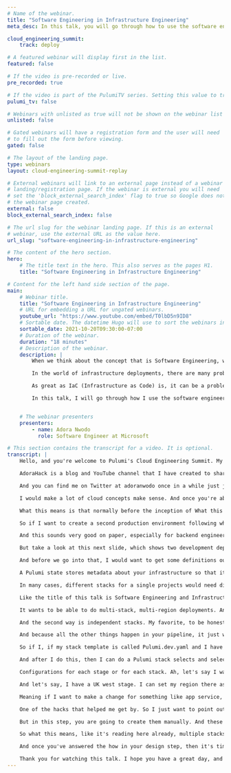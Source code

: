```yaml
---
# Name of the webinar.
title: "Software Engineering in Infrastructure Engineering"
meta_desc: In this talk, you will go through how to use the software engineering process to solve this infrastructure engineering problem.

cloud_engineering_summit:
    track: deploy

# A featured webinar will display first in the list.
featured: false

# If the video is pre-recorded or live.
pre_recorded: true

# If the video is part of the PulumiTV series. Setting this value to true will list the video in the "PulumiTV" section.
pulumi_tv: false

# Webinars with unlisted as true will not be shown on the webinar list
unlisted: false

# Gated webinars will have a registration form and the user will need
# to fill out the form before viewing.
gated: false

# The layout of the landing page.
type: webinars
layout: cloud-engineering-summit-replay

# External webinars will link to an external page instead of a webinar
# landing/registration page. If the webinar is external you will need
# set the 'block_external_search_index' flag to true so Google does not index
# the webinar page created.
external: false
block_external_search_index: false

# The url slug for the webinar landing page. If this is an external
# webinar, use the external URL as the value here.
url_slug: "software-engineering-in-infrastructure-engineering"

# The content of the hero section.
hero:
    # The title text in the hero. This also serves as the pages H1.
    title: "Software Engineering in Infrastructure Engineering"

# Content for the left hand side section of the page.
main:
    # Webinar title.
    title: "Software Engineering in Infrastructure Engineering"
    # URL for embedding a URL for ungated webinars.
    youtube_url: "https://www.youtube.com/embed/T0lbD5n9ID8"
    # Sortable date. The datetime Hugo will use to sort the webinars in date order.
    sortable_date: 2021-10-20T09:30:00-07:00
    # Duration of the webinar.
    duration: "18 minutes"
    # Description of the webinar.
    description: |
        When we think about the concept that is Software Engineering, we think about building well-designed software that solves the problems our customers face. The key takeaway here is that software engineers are problem solvers.

        In the world of infrastructure deployments, there are many problems that exist because of the software engineering problems we are trying to solve. Pretty ironic, right? We attempt to solve problems only to create more :). A major problem for a cloud service is having multiple instances of the service in multiple regions and maintaining high availability for users.

        As great as IaC (Infrastructure as Code) is, it can be a problem maintaining different configurations for different environments where each environment has multiple instances with varying configurations.

        In this talk, I will go through how I use the software engineering process in conjunction with pulumi stacks and state, to solve this infrastructure engineering problem.


    # The webinar presenters
    presenters:
        - name: Adora Nwodo
          role: Software Engineer at Microsoft

# This section contains the transcript for a video. It is optional.
transcript: |
    Hello, and you're welcome to Pulumi's Cloud Engineering Summit. My name is Adora, and I am very excited to be giving this talk to you today. The title of my talk is Software Engineering in Infrastructure Engineering, and in this talk, I'm going to be talking about how to solve any infrastructure engineering problem that exists by following the software engineering guidelines and principles. Well, before we get right into that, I will quickly introduce myself. My name is Adora and I am a software engineer, a Microsoft mixed reality, I am a content creator at AdoraHack.

    AdoraHack is a blog and YouTube channel that I have created to share about software engineering, share about tech. to share about software engineering, share about tech. I'm also the co-founder of unstack, which is a meetup where all our talks are tailored which is a meetup where all our talks are taliored more to workshops rather than regular talks, because we believe that people learn by doing. I'm also the vice president of the VRAR Association of Nigeria, which is a Nigerian chapter of the global VRARA. And I am here because I want to raise awareness for the And I am here because I want to raise awareness for the technology that is virtual reality, augmented reality, mixed reality in this part of the world.

    And you can find me on Twitter at adoranwodo once in a while just joking, sharing about tech, and sharing about other things that I find interesting. So before we jump right into this, I would want to quickly talk about the fact that this is a Cloud Engineering Summit. And I consider myself a cloud engineer. I wrote a book for beginner cloud engineers. So if you are somebody trying to get into cloud engineering, either as a beginner in tech or somebody trying to make a switch from one tech field to another, I wrote this book that I believe will help a lot of people find their footing.

    I would make a lot of cloud concepts make sense. And once you're able to understand the concepts that are talked about in this book, you will be, you will be ready to take on more complicated cloud concepts head on. This book is currently on pre-order for 20% off throughout this month of October, so feel free to get it. So now let's get right into the major of business of today. One of the major things that infrastructure as code solves for us when we are talking about, I see infrastructure as code infrastructure, automation is configuration drift.

    What this means is that normally before the inception of What this means is that normally before the inception of infrastructure as code, I would go to, if I have three environments, I would go to my development environment and I will start to provision resources on the portal manually. And as I provision, I would document all the steps and I do that for my staging, for my production environment. So initially, all these environments actually are similar, but as time passes, most times you find out that what happens is, if there is an error in production and it is an error that a quick infrastructure change can fix, somebody would go ahead- somebody on the team would go ahead to solve this problem. And that introduces another problem, which is the fact that it would go to the portal and change the- and make the infrastructure change. However, when this infrastructure change is made, the three environments: development, staging, and production are no longer similar.

    So if I want to create a second production environment following what is on my documentation, it's no longer the same. This problem is called configuration drift and IaC solves this problem, because if you have an infrastructure declaration, no matter how many environments you deployed to, you would always get the same results. And if you want to make any change to your infrastructure, most times you would make it to that infrastructure declaration, and doing that deployment would make the changes in the stated environment, and that keeps your infrastructure configurations always similar. But when we think about it now, we've solved the configuration drift problem with IaC and as we've started building more complicated solutions on the cloud, as we build larger infrastructure, as we build larger applications on the cloud, sometimes they might involve managing and deploying to multiple locations. For example, if as a small startup with small business, initially, for whatever reason, we were not so ambitious and we only had our cloud infrastructure deployed to one region, but as time passed, as the months passed, as the weeks passed, as the days passed, we noticed an increase in traffic, and this increase in traffic was affecting the load on the one server that we had, we may want to have multiple instances of this application, and that may require scaling to multiple regions and having a load balancer that helps us manage the traffic on routes to the best or the closest or the freest, to the best or the closest to the freest, depending on whatever metric we use, the most available server in that time.

    And this sounds very good on paper, especially for backend engineers, especially for networking engineers, even for devops engineers, on paper, this sounds very good. We have multiple regions, We have a load balancer, are able to route that traffic across multiple regions. However, when we're thinking about it, practically, we realize that it is actually a problem maintaining different configurations for different environments, where each environment has multiple instances with varying configurations. For example, let's say we have a development environment deployed to West Us, our staging environments deployed to East US, canary deployed to West Europe, and production deployed to West Europe, as well. And initially, because we have just one instance of this application in our different environments, of this application in our different environments, we're fine.

    But take a look at this next slide, which shows two development deployments, one in West Us and East US, staging two deployments as well, three Canary deployments and four production deployments. What this means is that now we have switched to a multi region scenario where in each environment, we have multiple regions. This solves our problem with service availability theoretically. However, this introduces a new problem. When it comes to deployments, how do we deploy in a multi region scenario? How do we fix this? How do we make this easy? We've been giving ISC frameworks like Pulumi as tools for work, but we still have to find a way to creatively solve this problem.

    And before we go into that, I would want to get some definitions out of the way. And I'll start by defining what a Pulumi stack is. A Pulumi stack is an isolated independently configurable instance of a Pulumi program. So initially when I was talking about environment developments, staging canary production for the single region scenario, one stack can be the development stack, another stack can be the staging stack. It is a single, independently configurable instance of It is a single, independently configurable instance of a Pulumi program, so that's what the stack is.

    A Pulumi state stores metadata about your infrastructure so that it can manage your cloud resources. And this metadata that is stored is called states. Usually your state is stored as JSON. So it helps, you know, what resources exist in that infrastructure, what resources depend on the resource and all of that. And it's- that's for JSON, JSON file that shows you all the And it's- that's for JSON, JSON file that shows you all the important things you need to know about the infrastructure, the metadata like it's called.

    In many cases, different stacks for a single projects would need differing values. For example, if you are working with app service, you may want to have a different C-A for your development stack. Each year that it's different for production stack. You might want to use the standard TF for development and a premium MTA for production and Pulumi only offers a configuration system for managing such differences instead of cloud coding these differences, you can store and retrieve configuration values using a combination of the CLA and the Pulumi programming model. So now that we have these three definitions out of the way, I want to give a final definition, which is software engineering.

    Like the title of this talk is Software Engineering and Infrastructure Engineering, which is we are using the software engineering process to solve an infrastructure engineering problem. And software engineering is defined as a process of analyzing user requirements and then designing, building, and testing an application, which will satisfy these requirements. As you can see in the diagram currently on this slide, we have the different stages in software engineering process. So there's the requirements stage, designing, developing, testing, and then deploying. So for the requirements stage, the question we want to ask ourself is: What do we want? But we already know that because that's the problem that we're trying to solve.

    It wants to be able to do multi-stack, multi-region deployments. And for the design stage, we know the problem that we are trying to solve. We know what the requirements are. So the question in this stage typically is: How do we do it? And for this particular problem, there are two ways. The first way is a stack templates.

    And the second way is independent stacks. My favorite, to be honest, is the stack templates because I like to follow the traditional software because I like to follow the traditional software engineering rule that says, "Don't repeat yourself." So I like to make the minimal changes where possible, and the start template allows you to have one template and creates multiple copies of that template. And individual configs can be added in the pipeline, and any environment wide change that you might have happens in one place. So if you need to make changes to every stack that you have deployed in development, instead of making changes to your development stack in westus2, and making changes to your development stack in westuk, and making changes to your development stack in Southeast Asia, you make that environment wide change in one place.

    And because all the other things happen in your pipeline, it just works, and this a code sample to sort of show what doing the stack templates entails. So typically first you'll do all your preliminary setups, you'd log into Pulumi. So I'm using PowerShell to rename the stack templates So I'm using Powershell to rename the stack templates to the current stack name to the current stack name to the current stack name because for me to continue my deployments, I need to have my current stack file in Pulumi I need to have my current stack file in Pulumi when I do a Pulumi up or a Pulumi stack select. So I am going to rename that. So I am going to rename that.

    So if I, if my stack template is called Pulumi.dev.yaml and I have two stacks in my development in two different regions. So let's see, I have a Pulumi.dev-wu2.yaml So let's see, I have a Pulumi.dev-wu2.yaml and I have a Pulumi.dev-eu2.yaml and I have a Pulumi.dev-eu2.yaml I am basically renaming Pulumi.dev.yaml to Pulumi.dev- to Pulumi.dev-wus2.yaml. to Pulumi.dev- to Pulumi.dev-wus2.yaml to Pulumi.dev- to Pulumi.dev-wus2.yaml to Pulumi.dev- to Pulumi.dev-wus2.yaml.

    And after I do this, then I can do a Pulumi stack selects and select the regional stack that I need for that environment. I'm adding a --create flag at the end so that for whatever reason, in case I am trying to select a stack that does not exist because this is a new region that I am just provisioning, then Pulumi would create that stack for me from the very beginning. And then this is me setting individual configs in this stage. So because everything is done in stages, I would deploy my westus2 dev stack in one stage, I would deploy my westus2 dev stack in one stage and I will go and deploy my eastus2 dev stack in another stage, I can verify what's my individual in another stage, I can verify what's my individual configurations for each stage or for each stack.

    Configurations for each stage or for each stack. Ah, let's say I want to set my region, which is obviously going to be different for each region in that environment because it's happening in different stages. For the eastus2 stage, I can set my region as eastus2, and for the westus2 stage, I can set my region as westus2. And this is still in context of my development environment. And then I can now move to my staging environment.

    And let's say, I have a UK west stage. I can set my region there as UK West. And I have a South African north stage. I can set my region there as South African north, and those are the only things that I have to touch. I'm touching them in the pipeline.

    Meaning if I want to make a change for something like app service, CFA configuration that is going to change across every single instance in the different regions I am deployed to and making that change only in one place in my Pulumi.dev.yaml stack template file. And because wet- because I'm using it in my pipeline, and I know how I'm using it, I don't need to worry about making any other change at all. I want to note that, to be doing this, this is like a hack, and that's what I'm sharing.

    One of the hacks that helped me get by. So I just want to point out to that, to do this, you have to be very careful so that you don't make any mistakes. So now the next way to do this is independent stacks. This means they are going to create a stack individually for each environment. In the previous step, you do that, but that happens in your pipeline with the scripts that you write.

    But in this step, you are going to create them manually. And these stacks are going to be checked into source control. In the previous method that I talked about, these stacks don't get checked into source control. The only thing that gets checked in at the templates and when the pipeline is running, the scripts recreate the stacks or switches to the stack and uses the template and sets all the other values. But in independent stacks, you are going to create each stack, and each stack file is going to be checked into version control.

    So what this means, like it's reading here already, multiple stacks are created and they're managed independently, and any environment wide change happens in every stack. So, like I said, again, going back to my app service example, if I want to change the app service tier for my development environment, and they have five development regions: WestUS2, EastUS2, UKWest, WestUS2, EastUS2, UKWest, South Africa North, and Southeast Asia, as is shown on this slide, I am going to make that environment wide to change to five different files. I'm going to make their environment wide change to five different places. So this is what happens in the design step, where you think about how do we creatively make this problem go away, how- how do we design a way to do CI/CD for multiple region in a way that works for multiple environments, as well, while maintaining all our configurations. So your design step answers the how.

    And once you've answered the how in your design step, then it's time for your development steps. So you need to write all your infrastructure deployment code or the partial scripts, everything you need to do, all your build scripts, you have to go and write all of them. And then the next thing that happens is that you go and test what you've done to be sure that it actually works. I know a lot of people skip this testing step, and I would highly recommend that you not because it's boosts confidence and it is very helpful long-term to know and it is very helpful long-term to know that the decode you are writing is code that actually works and not code that gets checked into production and breaks the entire system. And then after that, you do your checking in, you deploy your infrastructure changes to the cloud and see how you can now do multi region, multi environment deployments in your CI/CD pipeline.

    Thank you for watching this talk. I hope you have a great day, and I hope you enjoy every other talk from every other speaker.
---
```

